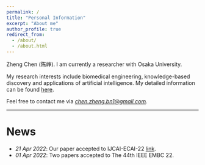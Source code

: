 ```yaml
---
permalink: /
title: "Personal Information"
excerpt: "About me"
author_profile: true
redirect_from: 
  - /about/
  - /about.html
---
```


Zheng Chen (陈峥). I am currently a researcher with Osaka University.

My research interests include biomedical engineering, knowledge-based discovery and applications of artificial intelligence.
My detailed information can be found [here](https://scholar.google.com/citations?user=571LAh4AAAAJ&hl=en).

Feel free to contact me via *chen.zheng.bn1@gmail.com*.

****

News
======
* _21 Apr 2022_: Our paper accepted to IJCAI-ECAI-22 [link](https://arxiv.org/pdf/2204.09840.pdf).
* _01 Apr 2022_: Two papers accepted to The 44th IEEE EMBC 22.

